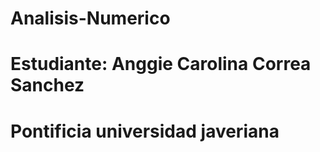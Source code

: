 # Analisis-Numerico
# Estudiante: Anggie Carolina Correa Sanchez
# Pontificia universidad javeriana
